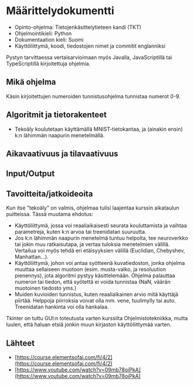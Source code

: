 <!-- 
Mitä ohjelmointikieltä käytät? Kerro myös mitä muita kieliä hallitset siinä määrin, että pystyt tarvittaessa vertaisarvioimaan niillä tehtyjä projekteja.

Mitä algoritmeja ja tietorakenteita toteutat työssäsi?

Mitä ongelmaa ratkaiset ja miksi valitsit kyseiset algoritmit/tietorakenteet?

Mitä syötteitä ohjelma saa ja miten näitä käytetään?

Tavoitteena olevat aika- ja tilavaativuudet (m.m. O-analyysit)

Lähteet
-->

# Määrittelydokumentti

* Opinto-ohjelma: Tietojenkäsittelytieteen kandi (TKT)
* Ohjelmointikieli: Python
* Dokumentaation kieli: Suomi
* Käyttöliittymä, koodi, tiedostojen nimet ja commitit englanniksi

Pystyn tarvittaessa vertaisarvioimaan myös Javalla, JavaScriptillä tai TypeScriptillä kirjoitettuja ohjelmia.

## Mikä ohjelma

Käsin kirjoitettujen numeroiden tunnistusohjelma tunnistaa numerot 0-9.

## Algoritmit ja tietorakenteet
* Tekoäly koulutetaan käyttämällä MNIST-tietokantaa, ja (ainakin ensin) k:n lähimmän naapurin menetelmällä.

## Aikavaativuus ja tilavaativuus

## Input/Output

<!-- 
## Miksi tämä aihe?
Tavoitteenani on, joskus hamassa tulevaisuudessa, kirjoittaa ohjelma, joka ottaa syötteenään käsin kirjoitetun nuotin, ja palauttaa tiedoston, jota nuotinkirjoitusohjelmat voivat lukea. Koska koodaustaitoni ei vielä tätä salli, on aloitettava jostakin... eh... "helposta".  -->

## Tavoitteita/jatkoideoita
Kun itse "tekoäly" on valmis, ohjelmaa tulisi laajentaa kurssin aikataulun puitteissa. Tässä muutama ehdotus:
* Käyttöliittymä, jossa voi reaaliaikaisesti seurata kouluttamista ja vaihtaa parametreja, kuten k:n arvoa tai treenidatan suuruutta.
* Jos k:n lähimmän naapurin menetelmä tuntuu helpolta, tee neuroverkko tai jokin muu ratkaisutapa, ja vertaa tuloksia menetelmien välillä. Vertailua voi myös tehdä eri etäisyyksien välillä (Euclidian, Chebyshev, Manhattan...).
* Käyttöliittymä, johon voi antaa syötteenä kuvatiedoston, jonka ohjelma muuttaa sellaiseen muotoon (esim. musta-valko, ja resoluution pienennys), jota algoritmi pystyy käsittelemään. Ohjelma palauttaa numeron tai tiedon, että syötettä ei voida tunnistaa (NaN, väärän muotoinen tiedosto yms.)
* Muiden kuvioiden tunnistus, kuten reaaliaikainen arvio mitä käyttäjä piirtää. Helppoja piirroksia voivat olla mm. vene, tuulimylly tai auto. Treenidatan hankinta voi olla hankalaa.

Tkinter on tuttu GUI:n toteutusta varten kurssilta Ohjelmistotekniikka, mutta luulen, että haluan etsiä jonkin muun kirjaston käyttöliittymää varten.


## Lähteet
* [https://course.elementsofai.com/fi/4/2](https://course.elementsofai.com/fi/4/2)
* [https://www.youtube.com/watch?v=09mb78oiPkA](https://www.youtube.com/watch?v=09mb78oiPkA)